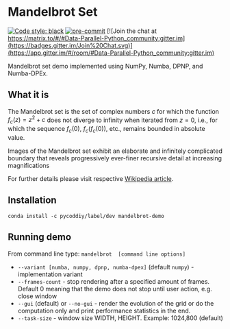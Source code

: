 # Mandelbrot Set

[![Code style: black](https://img.shields.io/badge/code%20style-black-000000.svg)](https://github.com/psf/black)
[![pre-commit](https://img.shields.io/badge/pre--commit-enabled-brightgreen?logo=pre-commit&logoColor=white)](https://github.com/pre-commit/pre-commit)
[![Join the chat at https://matrix.to/#/#Data-Parallel-Python_community:gitter.im](https://badges.gitter.im/Join%20Chat.svg)](https://app.gitter.im/#/room/#Data-Parallel-Python_community:gitter.im)

Mandelbrot set demo implemented using NumPy, Numba, DPNP, and Numba-DPEx.

## What it is
The Mandelbrot set is the set of complex numbers $c$ for which the function
$f_{c}(z)=z^{2}+c$ does not diverge to infinity when iterated from  $z=0$, i.e.,
for which the sequence $f_{c}(0)$, $f_{c}(f_{c}(0))$, etc., remains bounded in absolute value.

Images of the Mandelbrot set exhibit an elaborate and infinitely complicated boundary
that reveals progressively ever-finer recursive detail at increasing magnifications

For further details please visit respective [Wikipedia article](https://en.wikipedia.org/wiki/Mandelbrot_set).

## Installation

`conda install -c pycoddiy/label/dev mandelbrot-demo`

## Running demo

From command line type:
`mandelbrot  [command line options]`

* `--variant [numba, numpy, dpnp, numba-dpex]` (default `numpy`) - implementation variant
* `--frames-count` - stop rendering after a specified amount of frames. Default 0 meaning that the demo
  does not stop until user action, e.g. close window
* `--gui` (default) or `--no-gui` - render the evolution of the grid or do the computation only and
  print performance statistics in the end.
* `--task-size` - window size WIDTH, HEIGHT. Example: 1024,800 (default)

